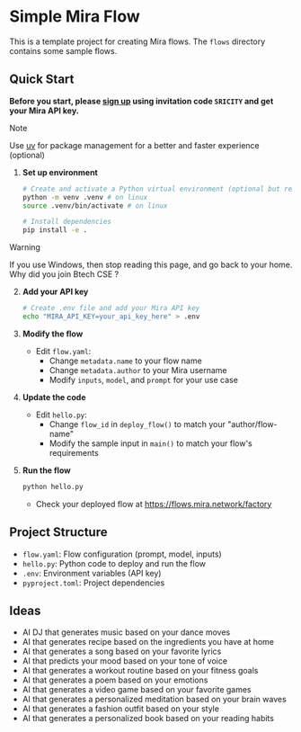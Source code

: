 # Simple Mira Flow

This is a template project for creating Mira flows. The `flows` directory contains some sample flows.

## Quick Start

**Before you start, please [sign up](https://flows.mira.network/) using invitation code `SRICITY` and get your Mira API key.**

> [!NOTE]
> Use [uv](https://astral.sh/blog/uv) for package management for a better and faster experience (optional)

1. **Set up environment**
   ```bash
   # Create and activate a Python virtual environment (optional but recommended)
   python -m venv .venv # on linux
   source .venv/bin/activate # on linux

   # Install dependencies
   pip install -e .
   ```

> [!WARNING]
> If you use Windows, then stop reading this page, and go back to your home.
> Why did you join Btech CSE ?



2. **Add your API key**
   ```bash
   # Create .env file and add your Mira API key
   echo "MIRA_API_KEY=your_api_key_here" > .env
   ```

3. **Modify the flow**
   - Edit `flow.yaml`:
     - Change `metadata.name` to your flow name
     - Change `metadata.author` to your Mira username
     - Modify `inputs`, `model`, and `prompt` for your use case

4. **Update the code**
   - Edit `hello.py`:
     - Change `flow_id` in `deploy_flow()` to match your "author/flow-name"
     - Modify the sample input in `main()` to match your flow's requirements

5. **Run the flow**
   ```bash
   python hello.py
   ```
   - Check your deployed flow at https://flows.mira.network/factory

## Project Structure

- `flow.yaml`: Flow configuration (prompt, model, inputs)
- `hello.py`: Python code to deploy and run the flow
- `.env`: Environment variables (API key)
- `pyproject.toml`: Project dependencies


## Ideas

- AI DJ that generates music based on your dance moves
- AI that generates recipe based on the ingredients you have at home
- AI that generates a song based on your favorite lyrics
- AI that predicts your mood based on your tone of voice
- AI that generates a workout routine based on your fitness goals
- AI that generates a poem based on your emotions
- AI that generates a video game based on your favorite games
- AI that generates a personalized meditation based on your brain waves
- AI that generates a fashion outfit based on your style
- AI that generates a personalized book based on your reading habits
